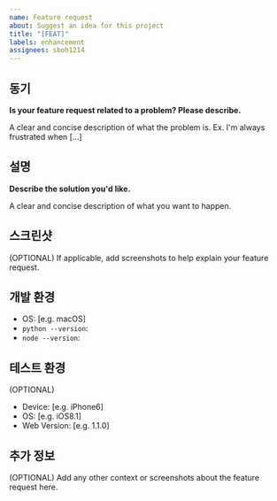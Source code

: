 ```yaml
---
name: Feature request
about: Suggest an idea for this project
title: "[FEAT]"
labels: enhancement
assignees: sboh1214
---
```


## 동기

**Is your feature request related to a problem? Please describe.**

A clear and concise description of what the problem is. Ex. I'm always frustrated when [...]

## 설명

**Describe the solution you'd like.**

A clear and concise description of what you want to happen.

## 스크린샷

(OPTIONAL) If applicable, add screenshots to help explain your feature request.

## 개발 환경

- OS: [e.g. macOS]
- ```python --version```:
- ```node --version```:

## 테스트 환경

(OPTIONAL)

- Device: [e.g. iPhone6]
- OS: [e.g. iOS8.1]
- Web Version: [e.g. 1.1.0]

## 추가 정보

(OPTIONAL) Add any other context or screenshots about the feature request here.
